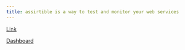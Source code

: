 ```yaml
---
title: assirtible is a way to test and monitor your web services
---
```


[Link](https://assertible.com/)

[Dashboard](https://assertible.com/dashboard)

